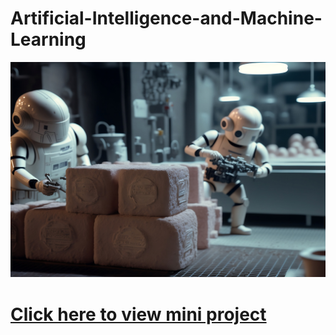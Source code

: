 # Artificial-Intelligence-and-Machine-Learning

<p align="center">
  <a href="https://github.com/Dare-marvel/Operating-Systems">
    <img src="https://raw.githubusercontent.com/Dare-marvel/Artificial-Intelligence-and-Machine-Learning-College--AIML--/main/assets/AIML%20Banner.jpg" alt="Logo">
  </a>
</p>

# [Click here to view mini project](https://github.com/aakritip11/movierecommendationsystem)
